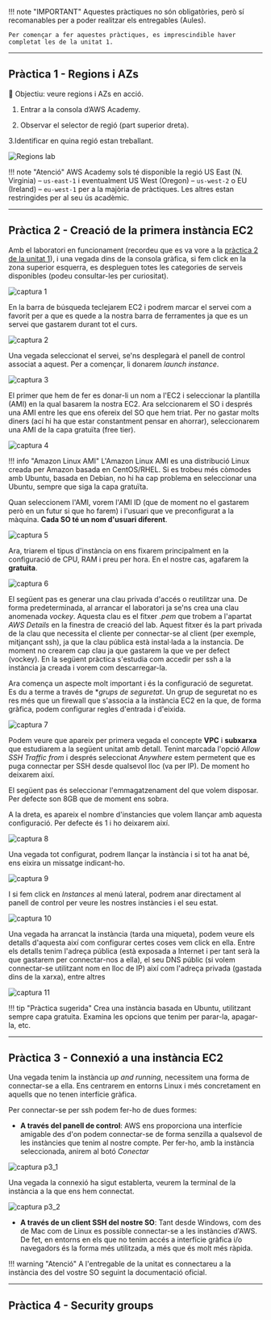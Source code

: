 !!! note "IMPORTANT"
    Aquestes pràctiques no són obligatòries, però sí recomanables per a poder realitzar els entregables (Aules).
    
    Per començar a fer aquestes pràctiques, es imprescindible haver  completat les de la unitat 1.
---
## Pràctica 1 - Regions i AZs 

🎯 Objectiu: veure regions i AZs en acció.

1. Entrar a la consola d’AWS Academy.

2. Observar el selector de regió (part superior dreta).

3.Identificar en quina regió estan treballant. 

<img src="../../assets/u2/regions_lab.png" alt="Regions lab" class="centered-image-50"/>

!!! note "Atenció"
    AWS Academy sols té disponible la regió US East (N. Virginia) – `us-east-1` i eventualment US West (Oregon) – `us-west-2` o EU (Ireland) – `eu-west-1` per a la majòria de pràctiques. Les altres estan restringides per al seu ús acadèmic.

---

## Pràctica 2 - Creació de la primera instància EC2

Amb el laboratori en funcionament (recordeu que es va vore a la [pràctica 2 de la unitat 1](u1_practiques.md)), i una vegada dins de la consola gràfica, si fem click en la zona superior esquerra, es despleguen totes les categories de serveis disponibles (podeu consultar-les per curiositat).

<img src="../../assets/u2/p2_1.png" alt="captura 1" class="centered-image-50"/>

En la barra de búsqueda teclejarem EC2 i podrem marcar el servei com a favorit per a que es quede a la nostra barra de ferramentes ja que es un servei que gastarem durant tot el curs.

<img src="../../assets/u2/p2_2.png" alt="captura 2" class="centered-image-50"/>

Una vegada seleccionat el servei, se'ns desplegarà el panell de control associat a aquest. Per a començar, li donarem *launch instance*.

<img src="../../assets/u2/p2_3.png" alt="captura 3" class="centered-image-50"/>

El primer que hem de fer es donar-li un nom a l'EC2 i seleccionar la plantilla (AMI) en la qual basarem la nostra EC2. Ara selccionarem el SO i després una AMI entre les que ens ofereix del SO que hem triat. Per no gastar molts diners (ací hi ha que estar constantment pensar en ahorrar), seleccionarem una AMI de la capa gratuïta (free tier). 

<img src="../../assets/u2/p2_4.png" alt="captura 4" class="centered-image-50"/>

!!! info "Amazon Linux AMI"
    L'Amazon Linux AMI es una distribució Linux creada per Amazon basada en CentOS/RHEL. Si es trobeu més còmodes amb Ubuntu, basada en Debian, no hi ha cap problema en seleccionar una Ubuntu, sempre que siga la capa gratuïta.


Quan seleccionem l'AMI, vorem l'AMI ID (que de moment no el gastarem però en un futur si que ho farem) i l'usuari que ve preconfigurat a la màquina. **Cada SO té un nom d'usuari diferent**.

<img src="../../assets/u2/p2_5.png" alt="captura 5" class="centered-image-50"/>

Ara, triarem el tipus d'instància on ens fixarem principalment en la configuració de CPU, RAM i preu per hora. En el nostre cas, agafarem la **gratuita**.

<img src="../../assets/u2/p2_6.png" alt="captura 6" class="centered-image-50"/>

El següent pas es generar una clau privada d'accés o reutilitzar una. De forma predeterminada, al arrancar el laboratori ja se'ns crea una clau anomenada *vockey*. Aquesta clau es el fitxer *.pem* que trobem a l'apartat *AWS Details* en la finestra de creació del lab. Aquest fitxer és la part privada de la clau que necessita el cliente per connectar-se al client (per exemple, mitjançant ssh), ja que la clau pública està instal·lada a la instancia. 
De moment no crearem cap clau ja que gastarem la que ve per defect (vockey). En la següent pràctica s'estudia com accedir per ssh a la instància ja creada i vorem com descarregar-la.

Ara comença un aspecte molt important i és la configuració de seguretat. Es du a terme a través de **grups de seguretat*. Un grup de seguretat no es res més que un firewall que s'associa a la instància EC2 en la que, de forma gràfica, podem configurar regles d'entrada i d'eixida. 

<img src="../../assets/u2/p2_7.png" alt="captura 7" class="centered-image-50"/>

Podem veure que apareix per primera vegada el concepte **VPC** i **subxarxa** que estudiarem a la següent unitat amb detall. Tenint marcada l'opció *Allow SSH Traffic from* i després seleccionat *Anywhere* estem permetent que es puga connectar per SSH desde qualsevol lloc (va per IP). De moment ho deixarem així.

El següent pas és seleccionar l'emmagatzenament del que volem disposar. Per defecte son 8GB que de moment ens sobra.

A la dreta, es apareix el nombre d'instancies que volem llançar amb aquesta configuració. Per defecte és 1 i ho deixarem així.

<img src="../../assets/u2/p2_8.png" alt="captura 8" class="centered-image-50"/>

Una vegada tot configurat, podrem llançar la instància i si tot ha anat bé, ens eixira un missatge indicant-ho.

<img src="../../assets/u2/p2_9.png" alt="captura 9" class="centered-image-50"/>

I si fem click en *Instances* al menú lateral, podrem anar directament al panell de control per veure les nostres instàncies i el seu estat.

<img src="../../assets/u2/p2_10.png" alt="captura 10" class="centered-image-50"/>

Una vegada ha arrancat la instància (tarda una miqueta), podem veure els detalls d'aquesta així com configurar certes coses vem click en ella. Entre els detalls tenim l'adreça pública (està exposada a Internet i per tant serà la que gastarem per connectar-nos a ella), el seu DNS públic (si volem connectar-se utilitzant nom en lloc de IP) així com l'adreça privada (gastada dins de la xarxa), entre altres

<img src="../../assets/u2/p2_11.png" alt="captura 11" class="centered-image-50"/>

!!! tip "Pràctica sugerida"
    Crea una instància basada en Ubuntu, utilitzant sempre capa gratuita. Examina les opcions que tenim per parar-la, apagar-la, etc.

---

## Pràctica 3 - Connexió a una instància EC2

Una vegada tenim la instància *up and running*, necessitem una forma de connectar-se a ella. Ens centrarem en entorns Linux i més concretament en aquells que no tenen interfície gràfica. 

Per connectar-se per ssh podem fer-ho de dues formes:

- **A través del panell de control**: AWS ens proporciona una interfície amigable des d'on podem connectar-se de forma senzilla a qualsevol de les instàncies que tenim al nostre compte. Per fer-ho, amb la instància seleccionada, anirem al botó *Conectar*

<img src="../../assets/u2/p3_1.png" alt="captura p3_1" class="centered-image-50"/>

Una vegada la connexió ha sigut establerta, veurem la terminal de la instància a la que ens hem connectat.

<img src="../../assets/u2/p3_2.png" alt="captura p3_2" class="centered-image-50"/>


- **A través de un client SSH del nostre SO**: Tant desde Windows, com des de Mac com de Linux es possible connectar-se a les instàncies d'AWS. De fet, en entorns en els que no tenim accés a interfície gràfica i/o navegadors és la forma més utilitzada, a més que és molt més ràpida.

!!! warning "Atenció"
    A l'entregable de la unitat es connectareu a la instància des del vostre SO seguint la documentació oficial.


---

## Pràctica 4 - Security groups



